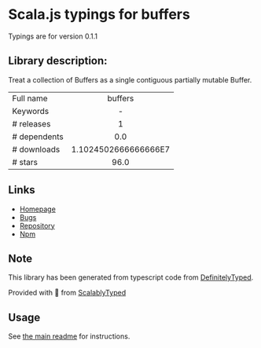 
# Scala.js typings for buffers

Typings are for version 0.1.1

## Library description:
Treat a collection of Buffers as a single contiguous partially mutable Buffer.

|                    |                 |
| ------------------ | :-------------: |
| Full name          | buffers |
| Keywords           | - |
| # releases         | 1 |
| # dependents       | 0.0 |
| # downloads        | 1.1024502666666666E7 |
| # stars            | 96.0 |

## Links
- [Homepage](https://github.com/substack/node-buffers#readme)
- [Bugs](https://github.com/substack/node-buffers/issues)
- [Repository](https://github.com/substack/node-buffers)
- [Npm](https://www.npmjs.com/package/buffers)
    


## Note
This library has been generated from typescript code from [DefinitelyTyped](https://definitelytyped.org).

Provided with :purple_heart: from [ScalablyTyped](https://github.com/oyvindberg/ScalablyTyped)

## Usage
See [the main readme](../../readme.md) for instructions.


